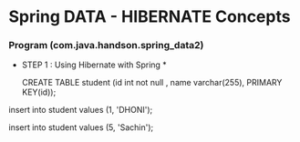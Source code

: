 # Spring DATA - HIBERNATE Concepts

### Program (com.java.handson.spring_data2)

	
* STEP 1 : Using Hibernate with Spring
	* 
	
	
	CREATE TABLE student (id int not null , name varchar(255), PRIMARY KEY(id));

insert into student values (1, 'DHONI');

insert into student values (5, 'Sachin');